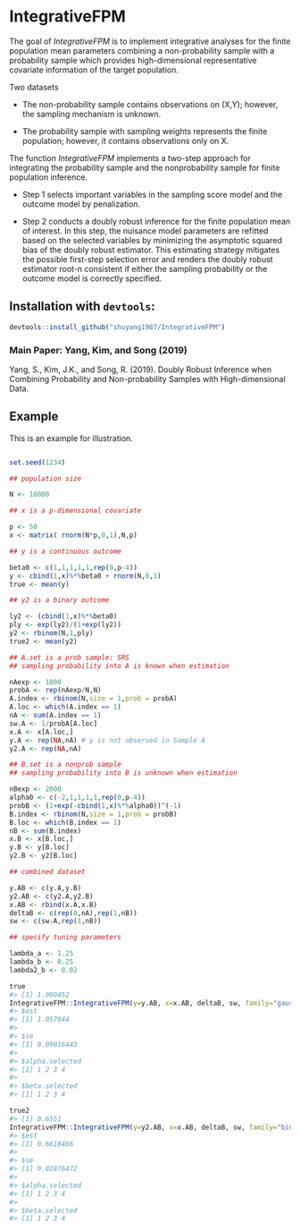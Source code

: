 
<!-- README.md is generated from README.Rmd. Please edit that file -->

# IntegrativeFPM

The goal of *IntegrativeFPM* is to implement integrative analyses for
the finite population mean parameters combining a non-probability sample
with a probability sample which provides high-dimensional representative
covariate information of the target population.

Two datasets

  - The non-probability sample contains observations on (X,Y); however,
    the sampling mechanism is unknown.

  - The probability sample with sampling weights represents the finite
    population; however, it contains observations only on X.

The function *IntegrativeFPM* implements a two-step approach for
integrating the probability sample and the nonprobability sample for
finite population inference.

  - Step 1 selects important variables in the sampling score model and
    the outcome model by penalization.

  - Step 2 conducts a doubly robust inference for the finite population
    mean of interest. In this step, the nuisance model parameters are
    refitted based on the selected variables by minimizing the
    asymptotic squared bias of the doubly robust estimator. This
    estimating strategy mitigates the possible first-step selection
    error and renders the doubly robust estimator root-n consistent if
    either the sampling probability or the outcome model is correctly
    specified.

## Installation with `devtools`:

``` r
devtools::install_github("shuyang1987/IntegrativeFPM")
```

### Main Paper: Yang, Kim, and Song (2019)

Yang, S., Kim, J.K., and Song, R. (2019). Doubly Robust Inference when
Combining Probability and Non-probability Samples with High-dimensional
Data.

## Example

This is an example for illustration.

``` r

set.seed(1234)

## population size

N <- 10000

## x is a p-dimensional covariate

p <- 50
x <- matrix( rnorm(N*p,0,1),N,p)

## y is a continuous outcome 

beta0 <- c(1,1,1,1,1,rep(0,p-4))
y <- cbind(1,x)%*%beta0 + rnorm(N,0,1)
true <- mean(y)

## y2 is a binary outcome

ly2 <- (cbind(1,x)%*%beta0)
ply <- exp(ly2)/(1+exp(ly2))
y2 <- rbinom(N,1,ply)
true2 <- mean(y2)

## A.set is a prob sample: SRS
## sampling probability into A is known when estimation

nAexp <- 1000
probA <- rep(nAexp/N,N)
A.index <- rbinom(N,size = 1,prob = probA)
A.loc <- which(A.index == 1)
nA <- sum(A.index == 1)
sw.A <- 1/probA[A.loc]
x.A <- x[A.loc,]
y.A <- rep(NA,nA) # y is not observed in Sample A
y2.A <- rep(NA,nA)

## B.set is a nonprob sample
## sampling probability into B is unknown when estimation

nBexp <- 2000
alpha0 <- c(-2,1,1,1,1,rep(0,p-4))
probB <- (1+exp(-cbind(1,x)%*%alpha0))^(-1) 
B.index <- rbinom(N,size = 1,prob = probB)
B.loc <- which(B.index == 1)
nB <- sum(B.index)
x.B <- x[B.loc,]
y.B <- y[B.loc]
y2.B <- y2[B.loc]

## combined dataset

y.AB <- c(y.A,y.B)
y2.AB <- c(y2.A,y2.B)
x.AB <- rbind(x.A,x.B)
deltaB <- c(rep(0,nA),rep(1,nB))
sw <- c(sw.A,rep(1,nB))

## specify tuning parameters

lambda_a <- 1.25
lambda_b <- 0.25
lambda2_b <- 0.02

true
#> [1] 1.000452
IntegrativeFPM::IntegrativeFPM(y=y.AB, x=x.AB, deltaB, sw, family="gaussian",lambda_a, cv_a=0, lambda_b, cv_b=0)
#> $est
#> [1] 1.057844
#> 
#> $se
#> [1] 0.09016443
#> 
#> $alpha.selected
#> [1] 1 2 3 4
#> 
#> $beta.selected
#> [1] 1 2 3 4

true2
#> [1] 0.6551
IntegrativeFPM::IntegrativeFPM(y=y2.AB, x=x.AB, deltaB, sw, family="binomial",lambda_a, cv_a=0, lambda2_b, cv_b=0)
#> $est
#> [1] 0.6618466
#> 
#> $se
#> [1] 0.02876472
#> 
#> $alpha.selected
#> [1] 1 2 3 4
#> 
#> $beta.selected
#> [1] 1 2 3 4
```
